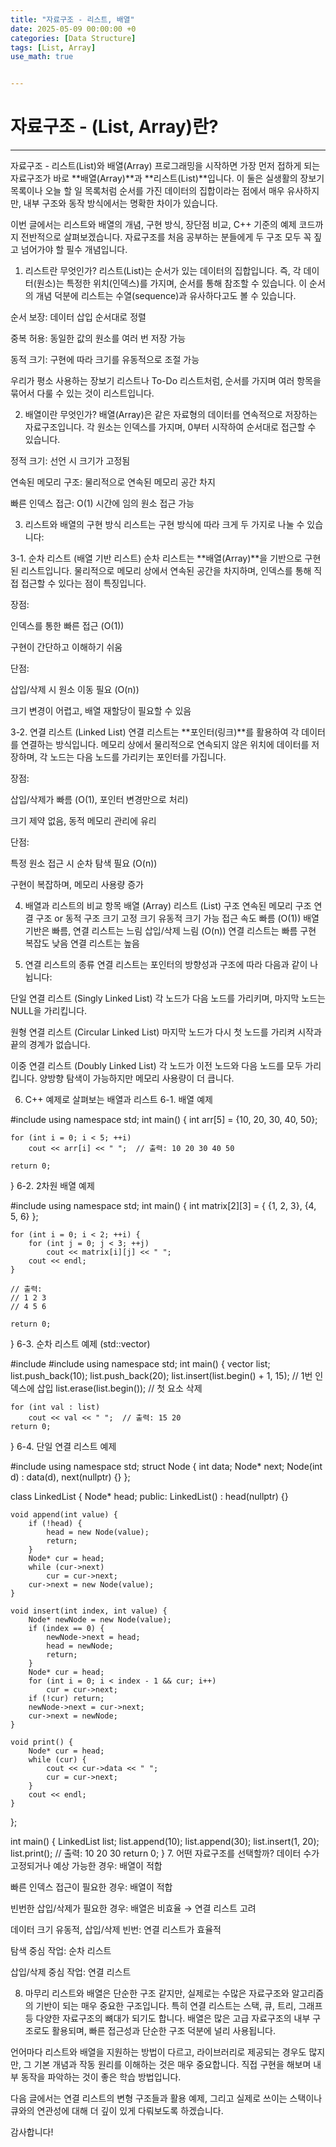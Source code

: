 ```yaml
---
title: "자료구조 - 리스트, 배열"
date: 2025-05-09 00:00:00 +0
categories: [Data Structure]
tags: [List, Array]
use_math: true


---
```


# 자료구조 - (List, Array)란?

***

자료구조 - 리스트(List)와 배열(Array)
프로그래밍을 시작하면 가장 먼저 접하게 되는 자료구조가 바로 **배열(Array)**과 **리스트(List)**입니다. 
이 둘은 실생활의 장보기 목록이나 오늘 할 일 목록처럼 순서를 가진 데이터의 집합이라는 점에서 매우 유사하지만, 
내부 구조와 동작 방식에서는 명확한 차이가 있습니다.

이번 글에서는 리스트와 배열의 개념, 구현 방식, 장단점 비교, C++ 기준의 예제 코드까지 전반적으로 살펴보겠습니다. 
자료구조를 처음 공부하는 분들에게 두 구조 모두 꼭 짚고 넘어가야 할 필수 개념입니다.

1. 리스트란 무엇인가?
리스트(List)는 순서가 있는 데이터의 집합입니다. 즉, 각 데이터(원소)는 특정한 위치(인덱스)를 가지며, 순서를 통해 참조할 수 있습니다.
이 순서의 개념 덕분에 리스트는 수열(sequence)과 유사하다고도 볼 수 있습니다.

순서 보장: 데이터 삽입 순서대로 정렬

중복 허용: 동일한 값의 원소를 여러 번 저장 가능

동적 크기: 구현에 따라 크기를 유동적으로 조절 가능

우리가 평소 사용하는 장보기 리스트나 To-Do 리스트처럼, 순서를 가지며 여러 항목을 묶어서 다룰 수 있는 것이 리스트입니다.

2. 배열이란 무엇인가?
배열(Array)은 같은 자료형의 데이터를 연속적으로 저장하는 자료구조입니다. 각 원소는 인덱스를 가지며, 0부터 시작하여 순서대로 접근할 수 있습니다.

정적 크기: 선언 시 크기가 고정됨

연속된 메모리 구조: 물리적으로 연속된 메모리 공간 차지

빠른 인덱스 접근: O(1) 시간에 임의 원소 접근 가능

3. 리스트와 배열의 구현 방식
리스트는 구현 방식에 따라 크게 두 가지로 나눌 수 있습니다:

3-1. 순차 리스트 (배열 기반 리스트)
순차 리스트는 **배열(Array)**을 기반으로 구현된 리스트입니다. 물리적으로 메모리 상에서 연속된 공간을 차지하며, 인덱스를 통해 직접 접근할 수 있다는 점이 특징입니다.

장점:

인덱스를 통한 빠른 접근 (O(1))

구현이 간단하고 이해하기 쉬움

단점:

삽입/삭제 시 원소 이동 필요 (O(n))

크기 변경이 어렵고, 배열 재할당이 필요할 수 있음

3-2. 연결 리스트 (Linked List)
연결 리스트는 **포인터(링크)**를 활용하여 각 데이터를 연결하는 방식입니다. 메모리 상에서 물리적으로 연속되지 않은 위치에 데이터를 저장하며, 각 노드는 다음 노드를 가리키는 포인터를 가집니다.

장점:

삽입/삭제가 빠름 (O(1), 포인터 변경만으로 처리)

크기 제약 없음, 동적 메모리 관리에 유리

단점:

특정 원소 접근 시 순차 탐색 필요 (O(n))

구현이 복잡하며, 메모리 사용량 증가

4. 배열과 리스트의 비교
항목	배열 (Array)	리스트 (List)
구조	연속된 메모리 구조	연결 구조 or 동적 구조
크기	고정 크기	유동적 크기 가능
접근 속도	빠름 (O(1))	배열 기반은 빠름, 연결 리스트는 느림
삽입/삭제	느림 (O(n))	연결 리스트는 빠름
구현 복잡도	낮음	연결 리스트는 높음

5. 연결 리스트의 종류
연결 리스트는 포인터의 방향성과 구조에 따라 다음과 같이 나뉩니다:

단일 연결 리스트 (Singly Linked List)
각 노드가 다음 노드를 가리키며, 마지막 노드는 NULL을 가리킵니다.

원형 연결 리스트 (Circular Linked List)
마지막 노드가 다시 첫 노드를 가리켜 시작과 끝의 경계가 없습니다.

이중 연결 리스트 (Doubly Linked List)
각 노드가 이전 노드와 다음 노드를 모두 가리킵니다. 양방향 탐색이 가능하지만 메모리 사용량이 더 큽니다.

6. C++ 예제로 살펴보는 배열과 리스트
6-1. 배열 예제


#include <iostream>
using namespace std;
int main() {
    int arr[5] = {10, 20, 30, 40, 50};

    for (int i = 0; i < 5; ++i)
        cout << arr[i] << " ";  // 출력: 10 20 30 40 50

    return 0;
}
6-2. 2차원 배열 예제


#include <iostream>
using namespace std;
int main() {
    int matrix[2][3] = {
        {1, 2, 3},
        {4, 5, 6}
    };

    for (int i = 0; i < 2; ++i) {
        for (int j = 0; j < 3; ++j)
            cout << matrix[i][j] << " ";
        cout << endl;
    }

    // 출력:
    // 1 2 3
    // 4 5 6

    return 0;
}
6-3. 순차 리스트 예제 (std::vector)


#include <iostream>
#include <vector>
using namespace std;
int main() {
    vector<int> list;
    list.push_back(10);
    list.push_back(20);
    list.insert(list.begin() + 1, 15); // 1번 인덱스에 삽입
    list.erase(list.begin()); // 첫 요소 삭제

    for (int val : list)
        cout << val << " ";  // 출력: 15 20
    return 0;
}
6-4. 단일 연결 리스트 예제

#include <iostream>
using namespace std;
struct Node {
    int data;
    Node* next;
    Node(int d) : data(d), next(nullptr) {}
};

class LinkedList {
    Node* head;
public:
    LinkedList() : head(nullptr) {}

    void append(int value) {
        if (!head) {
            head = new Node(value);
            return;
        }
        Node* cur = head;
        while (cur->next)
            cur = cur->next;
        cur->next = new Node(value);
    }

    void insert(int index, int value) {
        Node* newNode = new Node(value);
        if (index == 0) {
            newNode->next = head;
            head = newNode;
            return;
        }
        Node* cur = head;
        for (int i = 0; i < index - 1 && cur; i++)
            cur = cur->next;
        if (!cur) return;
        newNode->next = cur->next;
        cur->next = newNode;
    }

    void print() {
        Node* cur = head;
        while (cur) {
            cout << cur->data << " ";
            cur = cur->next;
        }
        cout << endl;
    }
};

int main() {
    LinkedList list;
    list.append(10);
    list.append(30);
    list.insert(1, 20);
    list.print(); // 출력: 10 20 30
    return 0;
}
7. 어떤 자료구조를 선택할까?
데이터 수가 고정되거나 예상 가능한 경우: 배열이 적합

빠른 인덱스 접근이 필요한 경우: 배열이 적합

빈번한 삽입/삭제가 필요한 경우: 배열은 비효율 → 연결 리스트 고려

데이터 크기 유동적, 삽입/삭제 빈번: 연결 리스트가 효율적

탐색 중심 작업: 순차 리스트

삽입/삭제 중심 작업: 연결 리스트

8. 마무리
리스트와 배열은 단순한 구조 같지만, 실제로는 수많은 자료구조와 알고리즘의 기반이 되는 매우 중요한 구조입니다. 특히 연결 리스트는 스택, 큐, 트리, 그래프 등 다양한 자료구조의 뼈대가 되기도 합니다. 배열은 많은 고급 자료구조의 내부 구조로도 활용되며, 빠른 접근성과 단순한 구조 덕분에 널리 사용됩니다.

언어마다 리스트와 배열을 지원하는 방법이 다르고, 라이브러리로 제공되는 경우도 많지만, 그 기본 개념과 작동 원리를 이해하는 것은 매우 중요합니다. 직접 구현을 해보며 내부 동작을 파악하는 것이 좋은 학습 방법입니다.

다음 글에서는 연결 리스트의 변형 구조들과 활용 예제, 그리고 실제로 쓰이는 스택이나 큐와의 연관성에 대해 더 깊이 있게 다뤄보도록 하겠습니다.

감사합니다!
